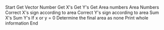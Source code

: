 Start
Get Vector Number
    Get X's
    Get Y's
    Get Area numbers
Area Numbers
    Correct X's sign  according to area
    Correct Y's sign  according to area
Sum X's
Sum Y's
If x or y = 0
    Determine the final area as none
    Print whole information
End